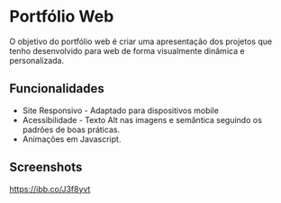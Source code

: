 
# Portfólio Web

O objetivo do portfólio web é criar uma apresentação dos projetos que tenho desenvolvido para web de forma visualmente dinâmica e personalizada.

## Funcionalidades

- Site Responsivo - Adaptado para dispositivos mobile
- Acessibilidade - Texto Alt nas imagens e semântica seguindo os padrões de boas práticas.
- Animações em Javascript.




## Screenshots

https://ibb.co/J3f8yvt

